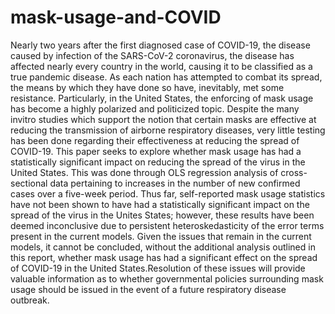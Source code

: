 # mask-usage-and-COVID

Nearly two years after the first diagnosed case of COVID-19, the disease caused by infection of the SARS-CoV-2 coronavirus, the disease has affected nearly every country in the world, causing it to be classified as a true pandemic disease. As each nation has attempted to combat its spread, the means by which they have done so have, inevitably, met some resistance. Particularly, in the United States, the enforcing of mask usage has become a highly polarized and politicized topic. Despite the many invitro studies which support the notion that certain masks are effective at reducing the transmission of airborne respiratory diseases, very little testing has been done regarding their effectiveness at reducing the spread of COVID-19. This paper seeks to explore whether mask usage has had a statistically significant impact on reducing the spread of the virus in the United States. This was done through OLS regression analysis of cross-sectional data pertaining to increases in the number of new confirmed cases over a five-week period. Thus far, self-reported mask usage statistics have not been shown to have had a statistically significant impact on the spread of the virus in the Unites States; however, these results have been deemed inconclusive due to persistent heteroskedasticity of the error terms present in the current models. Given the issues that remain in the current models, it cannot be concluded, without the additional analysis outlined in this report, whether mask usage has had a significant effect on the spread of COVID-19 in the United States.Resolution of these issues will provide valuable information as to whether governmental policies surrounding mask usage should be issued in the event of a future respiratory disease outbreak.
